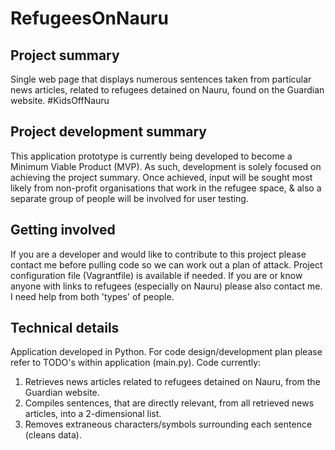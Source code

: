 # RefugeesOnNauru
## Project summary
Single web page that displays numerous sentences taken from particular news articles, related to refugees detained on Nauru, found on the Guardian website. #KidsOffNauru

## Project development summary
This application prototype is currently being developed to become a Minimum Viable Product (MVP). As such, development is solely focused on achieving the project summary. Once achieved, input will be sought most likely from non-profit organisations that work in the refugee space, & also a separate group of people will be involved for user testing.

## Getting involved
If you are a developer and would like to contribute to this project please contact me before pulling code so we can work out a plan of attack. Project configuration file (Vagrantfile) is available if needed. If you are or know anyone with links to refugees (especially on Nauru) please also contact me. I need help from both 'types' of people.

## Technical details
Application developed in Python. For code design/development plan please refer to TODO's within application (main.py). Code currently: 
1. Retrieves news articles related to refugees detained on Nauru, from the Guardian website.
2. Compiles sentences, that are directly relevant, from all retrieved news articles, into a 2-dimensional list.
3. Removes extraneous characters/symbols surrounding each sentence (cleans data).